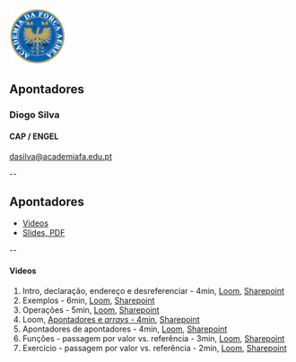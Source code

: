 <img src="img/afa.png" height="100">


## Apontadores

### Diogo Silva
####  CAP / ENGEL
dasilva@academiafa.edu.pt

<!-- .slide: data-background="Cornsilk" id="pointer" -->

--

## Apontadores


- [Videos](#apontadores)
- [Slides, PDF](../pdf/08_pointers.pptx.pdf)

--

#### Videos

<!-- .slide: id="pointer_videos"-->

1. Intro, declaração, endereço e desreferenciar - 4min, [Loom](https://www.loom.com/share/637504006dd44b679cc9340ead5f07e7), [Sharepoint](https://academiafaedupt.sharepoint.com/:v:/s/PROG2223Spring/Eco8bQHDApFEjWrpb_V3zS4BqoZnurU5TbifgTKNpMZ7YQ?e=fr5JMs)
2. Exemplos - 6min, [Loom](https://www.loom.com/share/a11e3238c9a7434a8f70df8324572f52), [Sharepoint](https://academiafaedupt.sharepoint.com/:v:/s/PROG2223Spring/EYCJ_7iig71OkyHH4W2IP-YBqMjtelkSMVPVaJ6duFSCjQ?e=hTMwZr)
3. Operações - 5min, [Loom](https://www.loom.com/share/6f8dd8ef744a458bb3a53d9be907598b), [Sharepoint](https://academiafaedupt.sharepoint.com/:v:/s/PROG2223Spring/ESlM0vQcOe5OuBmCGXTB5EwB7LODp4BvSsnSfLVxlovg6A?e=faxdJ6)
4. Loom, [Apontadores e _arrays_ - 4min](https://www.loom.com/share/cfe237b27168414aaaefac3fd0d0a574), [Sharepoint](https://academiafaedupt.sharepoint.com/:v:/s/PROG2223Spring/Ef9Ilw0e1YdPs4FhHnM_IT4BBaDox1ogY5qSrhPKx9MFSA?e=RjczwN)
5. Apontadores de apontadores - 4min, [Loom](https://www.loom.com/share/ce0ebf11069f4881890057a919dce182), [Sharepoint](https://academiafaedupt.sharepoint.com/:v:/s/PROG2223Spring/EZl17sL3w39GqRhWRQsrI2YBKzAU-sqtiZhDTodu1JhrPA?e=deQeO5)
6. Funções - passagem por valor vs. referência - 3min, [Loom](https://www.loom.com/share/ba92de73d5e9466eb4272e0cd26e7512), [Sharepoint](https://academiafaedupt.sharepoint.com/:v:/s/PROG2223Spring/EYEbfIMPrtZHiyOhHfBkZGoBw16bCdrw5ToadbufHB7buw?e=S0kBEt)
7. Exercício - passagem por valor vs. referência - 2min, [Loom](https://www.loom.com/share/ba92de73d5e9466eb4272e0cd26e7512), [Sharepoint](https://academiafaedupt.sharepoint.com/:v:/s/PROG2223Spring/EWPt94J0dFdNpB7XGz33uS4Bu40iOg_vT924r-OVX_g-AQ?e=o3WfTd)